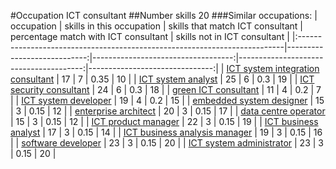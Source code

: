 #Occupation ICT consultant
##Number skills 20
###Similar occupations:
| occupation                                                                |   skills in this occupation |   skills that match ICT consultant |   percentage match with ICT consultant |   skills not in ICT consultant |
|:--------------------------------------------------------------------------|----------------------------:|-----------------------------------:|---------------------------------------:|-------------------------------:|
| [ICT system integration consultant](ICT_system_integration_consultant.md) |                          17 |                                  7 |                                   0.35 |                             10 |
| [ICT system analyst](ICT_system_analyst.md)                               |                          25 |                                  6 |                                   0.3  |                             19 |
| [ICT security consultant](ICT_security_consultant.md)                     |                          24 |                                  6 |                                   0.3  |                             18 |
| [green ICT consultant](green_ICT_consultant.md)                           |                          11 |                                  4 |                                   0.2  |                              7 |
| [ICT system developer](ICT_system_developer.md)                           |                          19 |                                  4 |                                   0.2  |                             15 |
| [embedded system designer](embedded_system_designer.md)                   |                          15 |                                  3 |                                   0.15 |                             12 |
| [enterprise architect](enterprise_architect.md)                           |                          20 |                                  3 |                                   0.15 |                             17 |
| [data centre operator](data_centre_operator.md)                           |                          15 |                                  3 |                                   0.15 |                             12 |
| [ICT product manager](ICT_product_manager.md)                             |                          22 |                                  3 |                                   0.15 |                             19 |
| [ICT business analyst](ICT_business_analyst.md)                           |                          17 |                                  3 |                                   0.15 |                             14 |
| [ICT business analysis manager](ICT_business_analysis_manager.md)         |                          19 |                                  3 |                                   0.15 |                             16 |
| [software developer](software_developer.md)                               |                          23 |                                  3 |                                   0.15 |                             20 |
| [ICT system administrator](ICT_system_administrator.md)                   |                          23 |                                  3 |                                   0.15 |                             20 |

